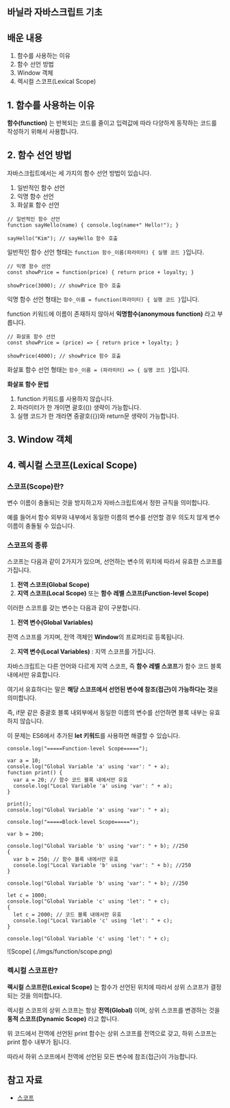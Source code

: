 ## 바닐라 자바스크립트 기초

## 배운 내용

1. 함수를 사용하는 이유
2. 함수 선언 방법
3. Window 객체
4. 렉시컬 스코프(Lexical Scope)

## 1. 함수를 사용하는 이유

**함수(function)** 는 반복되는 코드를 줄이고 입력값에 따라 다양하게 동작하는 코드를 작성하기 위해서 사용합니다.

## 2. 함수 선언 방법

자바스크립트에서는 세 가지의 함수 선언 방법이 있습니다.

1. 일반적인 함수 선언
2. 익명 함수 선언
3. 화살표 함수 선언

```
// 일반적인 함수 선언
function sayHello(name) { console.log(name+" Hello!"); }

sayHello("Kim"); // sayHello 함수 호출
```

일반적인 함수 선언 형태는 `function 함수_이름(파라미터) { 실행 코드 }`입니다.

```
// 익명 함수 선언
const showPrice = function(price) { return price + loyalty; }

showPrice(3000); // showPrice 함수 호출
```

익명 함수 선언 형태는 `함수_이름 = function(파라미터) { 실행 코드 }`입니다.

function 키워드에 이름이 존재하지 않아서 **익명함수(anonymous function)** 라고 부릅니다.

```
// 화살표 함수 선언
const showPrice = (price) => { return price + loyalty; }

showPrice(4000); // showPrice 함수 호출
```

화살표 함수 선언 형태는 `함수_이름 = (파라미터) => { 실행 코드 }`입니다.

**화살표 함수 문법**

1. function 키워드를 사용하지 않습니다.
2. 파라미터가 한 개이면 괄호(()) 생략이 가능합니다.
3. 실행 코드가 한 개라면 중괄호({})와 return문 생략이 가능합니다.

## 3. Window 객체

## 4. 렉시컬 스코프(Lexical Scope)

### 스코프(Scope)란?

변수 이름이 충돌되는 것을 방지하고자 자바스크립트에서 정한 규칙을 의미합니다.

예를 들어서 함수 외부와 내부에서 동일한 이름의 변수를 선언할 경우 의도치 않게 변수 이름이 충돌될 수 있습니다.

### 스코프의 종류

스코프는 다음과 같이 2가지가 있으며, 선언하는 변수의 위치에 따라서 유효한 스코프를 가집니다.

1. **전역 스코프(Global Scope)**
2. **지역 스코프(Local Scope)** 또는 **함수 레벨 스코프(Function-level Scope)**

이러한 스코프를 갖는 변수는 다음과 같이 구분합니다.

1. **전역 변수(Global Variables)**

전역 스코프를 가지며, 전역 객체인 **Window**의 프로퍼티로 등록됩니다.

2. **지역 변수(Local Variables)** : 지역 스코프를 가집니다.

자바스크립트는 다른 언어와 다르게 지역 스코프, 즉 **함수 레벨 스코프**가 함수 코드 블록 내에서만 유효합니다.

여기서 유효하다는 말은 **해당 스코프에서 선언된 변수에 참조(접근)이 가능하다는 것**을 의미합니다.

즉, if문 같은 중괄호 블록 내외부에서 동일한 이름의 변수를 선언하면 블록 내부는 유효하지 않습니다.

이 문제는 ES6에서 추가된 **let 키워드**를 사용하면 해결할 수 있습니다.

```
console.log("=====Function-level Scope=====");

var a = 10;
console.log("Global Variable 'a' using 'var': " + a);
function print() {
  var a = 20; // 함수 코드 블록 내에서만 유효
  console.log("Local Variable 'a' using 'var': " + a);
}

print();
console.log("Global Variable 'a' using 'var': " + a);

console.log("=====Block-level Scope=====");

var b = 200;

console.log("Global Variable 'b' using 'var': " + b); //250
{
  var b = 250; // 함수 블록 내에서만 유효
  console.log("Local Variable 'b' using 'var': " + b); //250
}

console.log("Global Variable 'b' using 'var': " + b); //250

let c = 1000;
console.log("Global Variable 'c' using 'let': " + c);
{
  let c = 2000; // 코드 블록 내에서만 유효
  console.log("Local Variable 'c' using 'let': " + c);
}

console.log("Global Variable 'c' using 'let': " + c);

```

![Scope] (./imgs/function/scope.png)

### 렉시컬 스코프란?

**렉시컬 스코프란(Lexical Scope)** 는 함수가 선언된 위치에 따라서 상위 스코프가 결정되는 것을 의미합니다.

렉시컬 스코프의 상위 스코프는 항상 **전역(Global)** 이며, 상위 스코프를 변경하는 것을 **동적 스코프(Dynamic Scope)** 라고 합니다.

위 코드에서 전역에 선언된 print 함수는 상위 스코프를 전역으로 갖고, 하위 스코프는 print 함수 내부가 됩니다.

따라서 하위 스코프에서 전역에 선언된 모든 변수에 참조(접근)이 가능합니다.

## 참고 자료

- [스코프](https://poiemaweb.com/js-scope)
